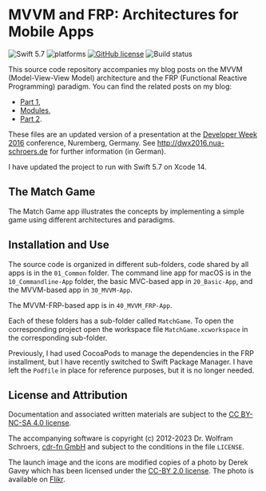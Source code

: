 # MVVM and FRP: Architectures for Mobile Apps

![Swift 5.7](https://img.shields.io/badge/Swift-5.7-orange.svg) ![platforms](https://img.shields.io/badge/platforms-iOS-lightgrey.svg) [![GitHub license](https://img.shields.io/badge/license-MIT-lightgrey.svg)](https://raw.githubusercontent.com/field-theory-org/match-game-architecture/main/LICENSE) ![Build status](https://github.com/field-theory-org/match-game-architecture/actions/workflows/build-test.yml/badge.svg)

This source code repository accompanies my blog posts on the MVVM
(Model-View-View Model) architecture and the FRP (Functional Reactive
Programming) paradigm. You can find the related posts on my blog:

* [Part 1](https://field-theory.org/posts/mvvm-frp-architectures-pt-1.html),
* [Modules](https://field-theory.org/posts/using-swift-modules.html),
* [Part 2](https://field-theory.org/posts/mvvm-frp-architectures-pt-2.html).

These files are an updated version of a presentation at the
[Developer Week 2016](http://www.developer-week.de) conference, Nuremberg,
Germany. See http://dwx2016.nua-schroers.de for further information
(in German).

I have updated the project to run with Swift 5.7 on Xcode 14.

## The Match Game

The Match Game app illustrates the concepts by implementing a simple
game using different architectures and paradigms.

## Installation and Use

The source code is organized in different sub-folders, code shared by
all apps is in the `01_Common` folder. The command line app for macOS
is in the `10_Commandline-App` folder, the basic MVC-based app in
`20_Basic-App`, and the MVVM-based app in `30_MVVM-App`.

The MVVM-FRP-based app is in `40_MVVM_FRP-App`.

Each of these folders has a sub-folder called `MatchGame`. To open the
corresponding project open the workspace file `MatchGame.xcworkspace`
in the corresponding sub-folder.

Previously, I had used CocoaPods to manage the dependencies in the FRP
installment, but I have recently switched to Swift Package Manager. I
have left the `Podfile` in place for reference purposes, but it is no
longer needed.

## License and Attribution

Documentation and associated written materials are subject to the
[CC BY-NC-SA 4.0 license](https://creativecommons.org/licenses/by-nc-sa/4.0/).

The accompanying software is copyright (c) 2012-2023 Dr. Wolfram
Schroers, [cdr-fn GmbH](https://cdr-fn.com) and subject to the
conditions in the file `LICENSE`.

The launch image and the icons are modified copies of a photo by Derek
Gavey which has been licensed under the
[CC-BY 2.0 license](https://creativecommons.org/licenses/by/2.0/).
The photo is available
on [Flikr](https://www.flickr.com/photos/derekgavey/6068317482/in/photolist-afeHnu-dMRh3f-cMzkD7-anpD7m-cMzmb1-cMzkSC-cMzkL1-7JK2PQ-eUFjFB-6ZQjg-eMHzom-k1Zee3-aMFVAe-8L2DU7-nB2Gwq-ESkxeS-dMFLbJ-838DFC-dsaPqJ-9HzTP4-6V5jtx-6JPnvN-okwZka-DJk-pWdwJK-8cJ4gS-ozmrHo-krczSP-ikFion-9HgNMm-bHk1Pc-7JF7dx-yZs8f-6k4EGJ-6msS1R-6AK9Vu-k6iRYW-jAEaKT-6AF3Sa-btkq1c-6AF2cv-6AKd2h-6AK8Qu-dz4cat-6G73ii-5Syqj7-pZFQKz-onzJgm-f7UZ3i-6AF1X6).

